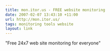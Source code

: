 ```yaml
---
title: mon.itor.us - FREE website monitoring
date: 2007-02-07 13:43:10 +11:00
url: http://mon.itor.us/
tags: monitoring tools website
layout: link
---
```

"Free 24x7 web site monitoring for everyone"
